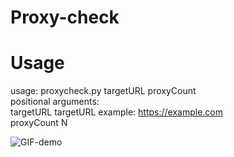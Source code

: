 # Proxy-check

# Usage
usage: proxycheck.py targetURL proxyCount <br />
  positional arguments: <br />
  targetURL   targetURL example: https://example.com<br />
  proxyCount  N
  
![GIF-demo](https://imgur.com/cbMzfvn.gif)
